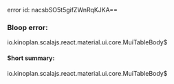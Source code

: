 error id: nacsbSO5t5gifZWnRqKJKA==
### Bloop error:

io.kinoplan.scalajs.react.material.ui.core.MuiTableBody$
#### Short summary: 

io.kinoplan.scalajs.react.material.ui.core.MuiTableBody$